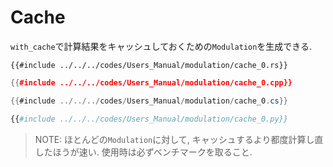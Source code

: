 # Cache

`with_cache`で計算結果をキャッシュしておくための`Modulation`を生成できる.

```rust,edition2021
{{#include ../../../codes/Users_Manual/modulation/cache_0.rs}}
```

```cpp
{{#include ../../../codes/Users_Manual/modulation/cache_0.cpp}}
```

```cs
{{#include ../../../codes/Users_Manual/modulation/cache_0.cs}}
```

```python
{{#include ../../../codes/Users_Manual/modulation/cache_0.py}}
```

> NOTE: ほとんどの`Modulation`に対して, キャッシュするより都度計算し直したほうが速い. 使用時は必ずベンチマークを取ること.

